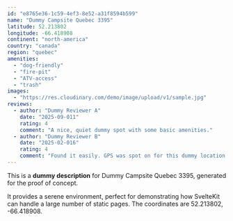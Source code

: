 ```yaml
---
id: "e8765e36-1c59-4ef3-8e52-a31f8594b599"
name: "Dummy Campsite Quebec 3395"
latitude: 52.213802
longitude: -66.418908
continent: "north-america"
country: "canada"
region: "quebec"
amenities:
  - "dog-friendly"
  - "fire-pit"
  - "ATV-access"
  - "trash"
images:
  - "https://res.cloudinary.com/demo/image/upload/v1/sample.jpg"
reviews:
  - author: "Dummy Reviewer A"
    date: "2025-09-011"
    rating: 4
    comment: "A nice, quiet dummy spot with some basic amenities."
  - author: "Dummy Reviewer B"
    date: "2025-02-016"
    rating: 4
    comment: "Found it easily. GPS was spot on for this dummy location."
---
```


This is a **dummy description** for Dummy Campsite Quebec 3395, generated for the proof of concept.

It provides a serene environment, perfect for demonstrating how SvelteKit can handle a large number of static pages. The coordinates are 52.213802, -66.418908.
